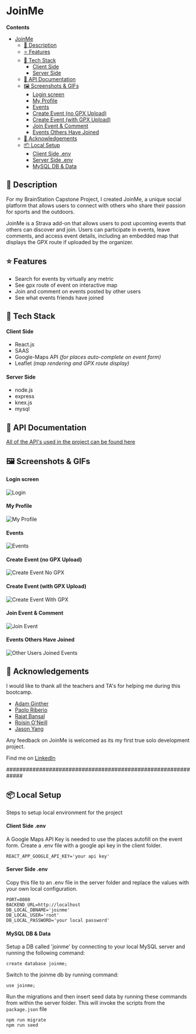 # JoinMe

**Contents**
- [JoinMe](#joinme)
  - [📝 Description](#-description)
  - [⭐ Features](#-features)
  - [🧰 Tech Stack](#-tech-stack)
      - [Client Side](#client-side)
      - [Server Side](#server-side)
  - [📜 API Documentation](#-api-documentation)
  - [🖼️ Screenshots \& GIFs](#️-screenshots--gifs)
      - [Login screen](#login-screen)
      - [My Profile](#my-profile)
      - [Events](#events)
      - [Create Event (no GPX Upload)](#create-event-no-gpx-upload)
      - [Create Event (with GPX Upload)](#create-event-with-gpx-upload)
      - [Join Event \& Comment](#join-event--comment)
      - [Events Others Have Joined](#events-others-have-joined)
  - [🙏 Acknowledgements](#-acknowledgements)
  - [📦 Local Setup](#-local-setup)
      - [Client Side .env](#client-side-env)
      - [Server Side .env](#server-side-env)
      - [MySQL DB \& Data](#mysql-db--data)


## 📝 Description
For my BrainStation Capstone Project, I created JoinMe, a unique social platform that allows users to connect with others who share their passion for sports and the outdoors.

JoinMe is a Strava add-on that allows users to post upcoming events that others can discover and join. Users can participate in events, leave comments, and access event details, including an embedded map that displays the GPX route if uploaded by the organizer.

## ⭐ Features

* Search for events by virtually any metric
* See gpx route of event on interactive map
* Join and comment on events posted by other users
* See what events friends have joined

## 🧰 Tech Stack

#### Client Side

* React.js
* SAAS
* Google-Maps API *(for places auto-complete on event form)*
* Leaflet *(map rendering and GPX route display)*

#### Server Side

* node.js
* express
* knex.js
* mysql

## 📜 API Documentation

[All of the API's used in the project can be found here](https://documenter.getpostman.com/view/24908455/2s93eePonf)

## 🖼️ Screenshots & GIFs

#### Login screen
![Login](./screenshots-gifs/login.PNG)

#### My Profile
![My Profile](./screenshots-gifs/logged-in-user-profile.gif)

#### Events
![Events](./screenshots-gifs/events-with-search.gif)

#### Create Event (no GPX Upload)
![Create Event No GPX](./screenshots-gifs/create-event-no-gpx-upload.gif)

#### Create Event (with GPX Upload)
![Create Event With GPX](./screenshots-gifs/create-event-with-gpx-upload.gif)

#### Join Event & Comment
![Join Event](./screenshots-gifs/event-join-and-comment.gif)

#### Events Others Have Joined
![Other Users Joined Events](./screenshots-gifs/events-others-have-joined-or-organizing.gif)

## 🙏 Acknowledgements

I would like to thank all the teachers and TA's for helping me during this bootcamp.

* [Adam Ginther](https://github.com/GInTher)
* [Paolo Riberio](https://github.com/PCRib)
* [Rajat Bansal](https://github.com/rjtbansal)
* [Roisin O'Neill](https://github.com/RoisOneill)
* [Jason Yang](https://github.com/projectyang)

Any feedback on JoinMe is welcomed as its my first true solo development project.

Find me on [LinkedIn](https://www.linkedin.com/in/simon-harlow/)


#############################################################

## 📦 Local Setup

Steps to setup local environment for the project

#### Client Side .env

A Google Maps API Key is needed to use the places autofill on the event form. Create a .env file with a google api key in the client folder.

```
REACT_APP_GOOGLE_API_KEY='your api key'
```

#### Server Side .env
Copy this file to an .env file in the server folder and replace the values with your own local configuration.

```
PORT=8080
BACKEND_URL=http://localhost
DB_LOCAL_DBNAME='joinme'
DB_LOCAL_USER='root'
DB_LOCAL_PASSWORD='your local password'
```

#### MySQL DB & Data

Setup a DB called 'joinme' by connecting to your local MySQL server and running the following command:

```
create database joinme;
```

Switch to the joinme db by running command:

```
use joinme;
```

Run the migrations and then insert seed data by running these commands from within the server folder. This will invoke the scripts from the `package.json` file

```
npm run migrate
npm run seed
```
